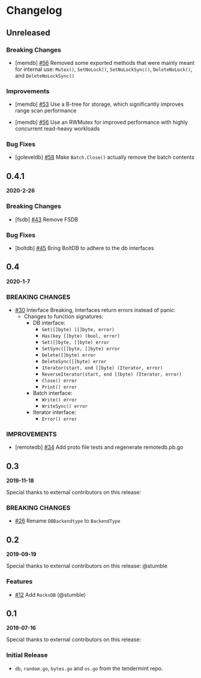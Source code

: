 # Changelog

## Unreleased

### Breaking Changes

- [memdb] [\#56](https://github.com/tendermint/tm-db/pull/56) Removed some exported methods that were mainly meant for internal use: `Mutex()`, `SetNoLock()`, `SetNoLockSync()`, `DeleteNoLock()`, and `DeleteNoLockSync()`

### Improvements

- [memdb] [\#53](https://github.com/tendermint/tm-db/pull/53) Use a B-tree for storage, which significantly improves range scan performance

- [memdb] [\#56](https://github.com/tendermint/tm-db/pull/56) Use an RWMutex for improved performance with highly concurrent read-heavy workloads

### Bug Fixes

- [goleveldb] [\#58](https://github.com/tendermint/tm-db/pull/58) Make `Batch.Close()` actually remove the batch contents

## 0.4.1

**2020-2-26**

### Breaking Changes

- [fsdb] [\#43](https://github.com/tendermint/tm-db/pull/43) Remove FSDB

### Bug Fixes

- [boltdb] [\#45](https://github.com/tendermint/tm-db/pull/45) Bring BoltDB to adhere to the db interfaces

## 0.4

**2020-1-7**

### BREAKING CHANGES

- [\#30](https://github.com/tendermint/tm-db/pull/30) Interface Breaking, Interfaces return errors instead of panic:
  - Changes to function signatures:
    - DB interface:
      - `Get([]byte) ([]byte, error)`
      - `Has(key []byte) (bool, error)`
      - `Set([]byte, []byte) error`
      - `SetSync([]byte, []byte) error`
      - `Delete([]byte) error`
      - `DeleteSync([]byte) error`
      - `Iterator(start, end []byte) (Iterator, error)`
      - `ReverseIterator(start, end []byte) (Iterator, error)`
      - `Close() error`
      - `Print() error`
    - Batch interface:
      - `Write() error`
      - `WriteSync() error`
    - Iterator interface:
      - `Error() error`

### IMPROVEMENTS

- [remotedb] [\#34](https://github.com/tendermint/tm-db/pull/34) Add proto file tests and regenerate remotedb.pb.go

## 0.3

**2019-11-18**

Special thanks to external contributors on this release:

### BREAKING CHANGES

- [\#26](https://github.com/tendermint/tm-db/pull/26/files) Rename `DBBackendtype` to `BackendType`

## 0.2

**2019-09-19**

Special thanks to external contributors on this release: @stumble

### Features

- [\#12](https://github.com/tendermint/tm-db/pull/12) Add `RocksDB` (@stumble)

## 0.1

**2019-07-16**

Special thanks to external contributors on this release:

### Initial Release

- `db`, `random.go`, `bytes.go` and `os.go` from the tendermint repo.
